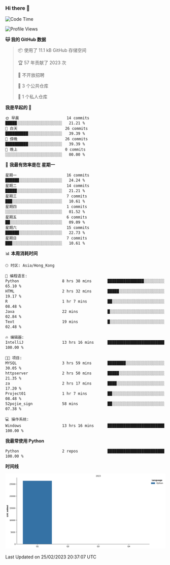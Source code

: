### Hi there 👋

<!--
**Mrzqd/Mrzqd** is a ✨ _special_ ✨ repository because its `README.md` (this file) appears on your GitHub profile.

Here are some ideas to get you started:

- 🔭 I’m currently working on ...
- 🌱 I’m currently learning ...
- 👯 I’m looking to collaborate on ...
- 🤔 I’m looking for help with ...
- 💬 Ask me about ...
- 📫 How to reach me: ...
- 😄 Pronouns: ...
- ⚡ Fun fact: ...
-->
<!--START_SECTION:waka-->
![Code Time](http://img.shields.io/badge/Code%20Time-13%20hrs%2016%20mins-blue)

![Profile Views](http://img.shields.io/badge/%E4%B8%AA%E4%BA%BA%E8%B5%84%E6%96%99%E8%A7%82%E7%9C%8B%E6%AC%A1%E6%95%B0-23-blue)

**🐱 我的 GitHub 数据** 

> 📦  使用了 11.1 kB GitHub 存储空间 
 > 
> 🏆 57 年贡献了 2023 次
 > 
> 🚫 不开放招聘
 > 
> 📜 3 个公共仓库 
 > 
> 🔑 1 个私人仓库 
 > 
**我是早起的 🐤** 

```text
🌞 早晨                     14 commits          █████░░░░░░░░░░░░░░░░░░░░   21.21 % 
🌆 白天                     26 commits          ██████████░░░░░░░░░░░░░░░   39.39 % 
🌃 傍晚                     26 commits          ██████████░░░░░░░░░░░░░░░   39.39 % 
🌙 晚上                     0 commits           ░░░░░░░░░░░░░░░░░░░░░░░░░   00.00 % 
```
📅 **我最有效率是在 星期一** 

```text
星期一                      16 commits          ██████░░░░░░░░░░░░░░░░░░░   24.24 % 
星期二                      14 commits          █████░░░░░░░░░░░░░░░░░░░░   21.21 % 
星期三                      7 commits           ███░░░░░░░░░░░░░░░░░░░░░░   10.61 % 
星期四                      1 commits           ░░░░░░░░░░░░░░░░░░░░░░░░░   01.52 % 
星期五                      6 commits           ██░░░░░░░░░░░░░░░░░░░░░░░   09.09 % 
星期六                      15 commits          ██████░░░░░░░░░░░░░░░░░░░   22.73 % 
星期日                      7 commits           ███░░░░░░░░░░░░░░░░░░░░░░   10.61 % 
```


📊 **本周消耗时间** 

```text
🕑︎ 时区: Asia/Hong_Kong

💬 编程语言: 
Python                   8 hrs 38 mins       ████████████████░░░░░░░░░   65.10 % 
HTML                     2 hrs 32 mins       █████░░░░░░░░░░░░░░░░░░░░   19.17 % 
R                        1 hr 7 mins         ██░░░░░░░░░░░░░░░░░░░░░░░   08.48 % 
Java                     22 mins             █░░░░░░░░░░░░░░░░░░░░░░░░   02.84 % 
Text                     19 mins             █░░░░░░░░░░░░░░░░░░░░░░░░   02.48 % 

🔥 编辑器: 
IntelliJ                 13 hrs 16 mins      █████████████████████████   100.00 % 

🐱‍💻 项目: 
MYSQL                    3 hrs 59 mins       ████████░░░░░░░░░░░░░░░░░   30.05 % 
httpserver               2 hrs 50 mins       █████░░░░░░░░░░░░░░░░░░░░   21.35 % 
za                       2 hrs 17 mins       ████░░░░░░░░░░░░░░░░░░░░░   17.20 % 
Project01                1 hr 7 mins         ██░░░░░░░░░░░░░░░░░░░░░░░   08.48 % 
52pojie_sign             58 mins             ██░░░░░░░░░░░░░░░░░░░░░░░   07.38 % 

💻 操作系统: 
Windows                  13 hrs 16 mins      █████████████████████████   100.00 % 
```

**我最常使用 Python** 

```text
Python                   2 repos             █████████████████████████   100.00 % 
```



**时间线**

![Lines of Code chart](https://raw.githubusercontent.com/Mrzqd/Mrzqd/main/assets/bar_graph.png)


 Last Updated on 25/02/2023 20:37:07 UTC
<!--END_SECTION:waka-->

